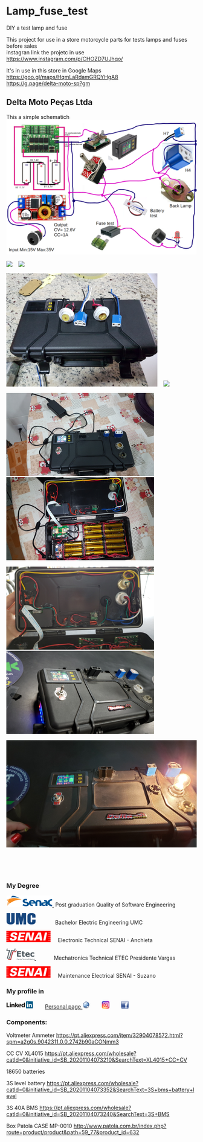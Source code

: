 # Lamp_fuse_test
DIY a test lamp and fuse

This project for use in a store motorcycle parts for tests lamps and fuses before sales <br>
instagran link the projetc in use <br>
https://www.instagram.com/p/CHOZD7UJhqo/ <br>

It's in use in this store in Google Maps <br>
https://goo.gl/maps/HqmLaRdamGRQYHgA8 <br>
https://g.page/delta-moto-sp?gm <br>
## Delta Moto Peças Ltda


This a simple schematich<br>
<img src="https://github.com/mariliahoshino/Lamp_fuse_test/blob/main/picture/esquema.png?raw=true" widht="400" >

<img src="https://github.com/mariliahoshino/Lamp_fuse_test/blob/main/photos/20181119_223818.jpg?raw=true" height="300" widht="400" >&nbsp;&nbsp;&nbsp;&nbsp;<img src="https://github.com/mariliahoshino/Lamp_fuse_test/blob/main/photos/20181227_134211.jpg?raw=true" height="300" widht="400" > <br>

<img src="https://github.com/mariliahoshino/Lamp_fuse_test/blob/main/photos/20181227_192757.jpg?raw=true" height="300" widht="400" >&nbsp;&nbsp;&nbsp;&nbsp;<img src="https://github.com/mariliahoshino/Lamp_fuse_test/blob/main/photos/20181228_223035.jpg?raw=true" height="300" widht="400" > <br>

<img src="https://github.com/mariliahoshino/Lamp_fuse_test/blob/main/photos/20190107_235758.jpg?raw=true" height="220" widht="400" >&nbsp;&nbsp;&nbsp;&nbsp;<img src="https://github.com/mariliahoshino/Lamp_fuse_test/blob/main/photos/20190107_235815.jpg?raw=true" height="220" widht="400" > <br>

<img src="https://github.com/mariliahoshino/Lamp_fuse_test/blob/main/photos/20200201_132324.jpg?raw=true" height="220" widht="400" >&nbsp;&nbsp;&nbsp;&nbsp;<img src="https://github.com/mariliahoshino/Lamp_fuse_test/blob/main/photos/20200201_165940.jpg?raw=true" height="220" widht="400" > <br>

<!-- <img src="https://github.com/mariliahoshino/Lamp_fuse_test/blob/main/photos/20200201_170358.jpg?raw=true" widht="400" > -->

<img src="https://github.com/mariliahoshino/Lamp_fuse_test/blob/main/photos/20200201_172436.jpg?raw=true" widht="400" >





<br><br><br>
### My Degree

<a href="https://www.sp.senac.br/">   <img src="https://github.com/mariliahoshino/mariliahoshino/blob/master/School/logo_senac.png?raw=true" height="30" widht="400" > </a> &nbsp;Post graduation Quality of Software Engineering 

<a href="http://www.umc.br/">    <img src="https://github.com/mariliahoshino/mariliahoshino/blob/master/School/logo_umc.png?raw=true" height="30" widht="400"></a>  &nbsp;&nbsp;&nbsp;&nbsp;&nbsp;&nbsp;&nbsp;&nbsp;&nbsp;&nbsp;&nbsp; Bachelor Electric Engineering UMC  

<a href="https://eletronica.sp.senai.br/"> <img src="https://github.com/mariliahoshino/mariliahoshino/blob/master/School/logo_senai.png?raw=true" height="30" widht="400"></a>  &nbsp;&nbsp;&nbsp; Electronic Technical SENAI - Anchieta  

<a href="https://www.cps.sp.gov.br/tag/etec-presidente-vargas/">  <img src="https://github.com/mariliahoshino/mariliahoshino/blob/master/School/logo_etec.png?raw=true" height="30" widht="400"> </a> &nbsp;&nbsp;&nbsp;&nbsp;&nbsp;&nbsp;&nbsp;&nbsp;&nbsp;&nbsp;&nbsp; Mechatronics Technical ETEC Presidente Vargas 

<a href="https://suzano.sp.senai.br/"> <img src="https://github.com/mariliahoshino/mariliahoshino/blob/master/School/logo_senai.png?raw=true" height="30" widht="400"></a>  &nbsp;&nbsp;&nbsp; Maintenance Electrical SENAI - Suzano  

### My profile in 

<a href="https://www.linkedin.com/in/mariliahoshino/"><img src="https://github.com/mariliahoshino/mariliahoshino/blob/master/profile/logo_linkedin.png?raw=true" height="20" widht="400"></a> &nbsp;&nbsp;&nbsp;&nbsp;&nbsp;&nbsp; 
<a href="https://mariliahoshino.wixsite.com/cvitae/"> Personal page <img src ="https://github.com/mariliahoshino/mariliahoshino/blob/master/profile/logo_site.png?raw=true" height="20" widht="400"></a> &nbsp;&nbsp;&nbsp;&nbsp;&nbsp;&nbsp; 
<a href="https://www.instagram.com/mari.zeniti/"><img src = "https://github.com/mariliahoshino/mariliahoshino/blob/master/profile/logo_instagram.png?raw=true"  height="20" widht="400"></a> &nbsp;&nbsp;&nbsp;&nbsp;&nbsp;&nbsp; 
<a href="https://www.facebook.com/mari.zeniti"><img src="https://github.com/mariliahoshino/mariliahoshino/blob/master/profile/logo_facebook.png?raw=true"   height="20" widht="400"></a>



### Components: <br>
Voltmeter Ammeter
https://pt.aliexpress.com/item/32904078572.html?spm=a2g0s.9042311.0.0.2742b90aCONmm3

CC CV XL4015
https://pt.aliexpress.com/wholesale?catId=0&initiative_id=SB_20201104073210&SearchText=XL4015+CC+CV

18650 batteries

3S level battery
https://pt.aliexpress.com/wholesale?catId=0&initiative_id=SB_20201104073352&SearchText=3S+bms+battery+level

3S 40A BMS
https://pt.aliexpress.com/wholesale?catId=0&initiative_id=SB_20201104073240&SearchText=3S+BMS

Box Patola  CASE MP-0010
http://www.patola.com.br/index.php?route=product/product&path=59_77&product_id=632
